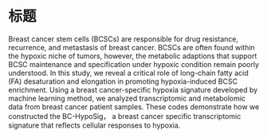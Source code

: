 # 标题
Breast cancer stem cells (BCSCs) are responsible for drug resistance, recurrence, and metastasis of breast cancer. BCSCs are often found within the hypoxic niche of tumors, however, the metabolic adaptions that support BCSC maintenance and specification under hypoxic condition remain poorly understood. In this study, we reveal a critical role of long-chain fatty acid (FA) desaturation and elongation in promoting hypoxia-induced BCSC enrichment. Using a breast cancer-specific hypoxia signature developed by machine learning method, we analyzed transcriptomic and metabolomic data from breast cancer patient samples. 
These codes demonstrate how we constructed the BC-HypoSig， a breast cancer specific transcriptomic signature that reflects cellular responses to hypoxia.
